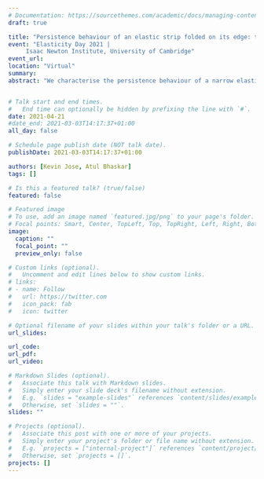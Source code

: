 ```yaml
---
# Documentation: https://sourcethemes.com/academic/docs/managing-content/
draft: true

title: "Persistence behaviour of an elastic strip folded on its edge: the role of twist & Poisson's coupling"
event: "Elasticity Day 2021 |
	 Isaac Newton Institute, University of Cambridge"
event_url:
location: "Virtual"
summary:
abstract: "We characterise the persistence behaviour of a narrow elastic strip when it is folded at an edge. Smalldeflections and rotations are assumed. The spatial localisation of a fold is characterised using a hierarchy ofansatz that assumes stretch-free deformation. We seek spatially separable solutions in the spirit of evolution ofa lengthwise localised fold. The fold profile shows two qualitatively distinct regimes: one with monotonic spatialdecay and another that is characterised by oscillatory decay. There exists a critical value of Poisson's ratioseparating these two regimes of behaviour. We observe excellent agreement between results from computationsand those from simple analyses using energy minimisation. Theoretical results are consistent with simple physicalexperiments. The persistence length is found to be very sensitive to the Poisson's ratio. Energy terms associatedwith shear, i.e. the twist within the folded surface, have a significant influence on the rich persistencebehaviour. The folding problem turns out to be mathematically analogous to that of beams on elasticfoundations when the foundation provides restoring force proportional to the local deflection as well as shear inthe foundation"


# Talk start and end times.
#   End time can optionally be hidden by prefixing the line with `#`.
date: 2021-04-21
#date_end: 2021-03-03T14:17:37+01:00
all_day: false

# Schedule page publish date (NOT talk date).
publishDate: 2021-03-03T14:17:37+01:00

authors: [Kevin Jose, Atul Bhaskar]
tags: []

# Is this a featured talk? (true/false)
featured: false

# Featured image
# To use, add an image named `featured.jpg/png` to your page's folder. 
# Focal points: Smart, Center, TopLeft, Top, TopRight, Left, Right, BottomLeft, Bottom, BottomRight.
image:
  caption: ""
  focal_point: ""
  preview_only: false

# Custom links (optional).
#   Uncomment and edit lines below to show custom links.
# links:
# - name: Follow
#   url: https://twitter.com
#   icon_pack: fab
#   icon: twitter

# Optional filename of your slides within your talk's folder or a URL.
url_slides:

url_code:
url_pdf:
url_video:

# Markdown Slides (optional).
#   Associate this talk with Markdown slides.
#   Simply enter your slide deck's filename without extension.
#   E.g. `slides = "example-slides"` references `content/slides/example-slides.md`.
#   Otherwise, set `slides = ""`.
slides: ""

# Projects (optional).
#   Associate this post with one or more of your projects.
#   Simply enter your project's folder or file name without extension.
#   E.g. `projects = ["internal-project"]` references `content/project/deep-learning/index.md`.
#   Otherwise, set `projects = []`.
projects: []
---
```

